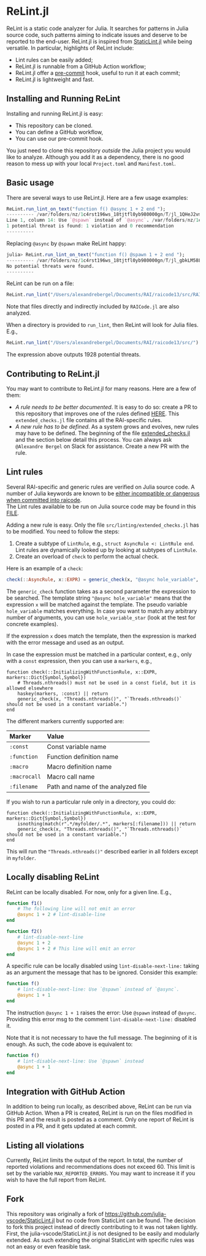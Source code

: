 # ReLint.jl

ReLint is a static code analyzer for Julia. It searches for patterns in Julia source
code, such patterns aiming to indicate issues and deserve to be reported to the end-user.
ReLint.jl is inspired from [StaticLint.jl](https://github.com/julia-vscode/StaticLint.jl)
while being versatile. In particular, highlights of ReLint include:

- Lint rules can be easily added;
- ReLint.jl is runnable from a GitHub Action workflow;
- ReLint.jl offer a [pre-commit](https://pre-commit.com/) hook, useful to run it at each commit;
- ReLint.jl is lightweight and fast.

## Installing and Running ReLint

Installing and running ReLint.jl is easy:

  - This repository can be cloned.
  - You can define a GitHub workflow,
  - You can use our pre-commit hook.


You just need to clone this repository _outside_ the Julia project you would like to analyze. Although you add it as a dependency, there is no good reason to mess up with your local `Project.toml` and `Manifest.toml`.

## Basic usage

There are several ways to use ReLint.jl. Here are a few usage examples:

```Julia
ReLint.run_lint_on_text("function f() @async 1 + 2 end ");
---------- /var/folders/nz/1c4rst196ws_18tjtfl0yb980000gn/T/jl_1QHeJ2vm1U.jl
Line 1, column 14: Use `@spawn` instead of `@async`. /var/folders/nz/1c4rst196ws_18tjtfl0yb980000gn/T/jl_1QHeJ2vm1U.jl
1 potential threat is found: 1 violation and 0 recommendation
----------
```

Replacing `@async` by `@spawn` make ReLint happy:

```Julia
julia> ReLint.run_lint_on_text("function f() @spawn 1 + 2 end ");
---------- /var/folders/nz/1c4rst196ws_18tjtfl0yb980000gn/T/jl_gbkLM58LEL.jl
No potential threats were found.
----------
```

ReLint can be run on a file:

```Julia
ReLint.run_lint("/Users/alexandrebergel/Documents/RAI/raicode13/src/RAICode.jl")
```

Note that files directly and indirectly included by `RAICode.jl` are also analyzed.

When a directory is provided to `run_lint`, then ReLint will look for Julia files. E.g.,

```Julia
ReLint.run_lint("/Users/alexandrebergel/Documents/RAI/raicode13/src/")
```

The expression above outputs 1928 potential threats.

## Contributing to ReLint.jl

You may want to contribute to ReLint.jl for many reasons. Here are a few of them:

- _A rule needs to be better documented_. It is easy to do so: create a PR to this repository that improves one of the rules defined [HERE]([https://github.com/RelationalAI-oss/ReLint.jl/blob/main/src/linting/extended_checks.jl]). This `extended_checks.jl` file contains all the RAI-specific rules.
- _A new rule has to be defined_. As a system grows and evolves, new rules may have to be defined. The beginning of the file [extended_checks.jl](https://github.com/RelationalAI-oss/ReLint.jl/blob/main/src/linting/extended_checks.jl) and the section below detail this process. You can always ask `@Alexandre Bergel` on Slack for assistance. Create a new PR with the rule.

## Lint rules

Several RAI-specific and generic rules are verified on Julia source code.
A number of Julia keywords are known to be [either incompatible or dangerous when committed into raicode](https://relationalai.atlassian.net/browse/RAI-5839). \
The Lint rules available to be run on Julia source code may be found in this [FILE](https://github.com/RelationalAI-oss/ReLint.jl/blob/main/src/linting/extended_checks.jl).

Adding a new rule is easy. Only the file `src/linting/extended_checks.jl` has to be modified. You need to follow the steps:
1. Create a subtype of `LintRule`, e.g., `struct AsyncRule <: LintRule end`. Lint rules are dynamically looked up by looking at subtypes of `LintRule`.
2. Create an overload of `check` to perform the actual check.

Here is an example of a `check`:

```Julia
check(::AsyncRule, x::EXPR) = generic_check(x, "@async hole_variable", "Use `@spawn` instead of `@async`.")
```

The `generic_check` function takes as a second parameter the expression to be searched. The template string `"@async hole_variable"` means that the expression `x` will be matched against the template. The pseudo variable `hole_variable` matches everything. In case you want to match any arbitrary number of arguments, you can use `hole_variable_star` (look at the test for concrete examples).

If the expression `x` does match the template, then the expression is marked with the error message and used as an output.

In case the expression must be matched in a particular context, e.g., only with a `const` expression, then you can use a `markers`, e.g.,
```
function check(::InitializingWithFunctionRule, x::EXPR, markers::Dict{Symbol,Symbol})
    # Threads.nthreads() must not be used in a const field, but it is allowed elsewhere
    haskey(markers, :const) || return
    generic_check(x, "Threads.nthreads()", "`Threads.nthreads()` should not be used in a constant variable.")
end
```

The different markers currently supported are:

| Marker  | Value  |
|:------------- |:---------------|
| `:const`        | Const variable name  |
| `:function`         | Function definition name          |
| `:macro`         | Macro definition name          |
| `:macrocall`         | Macro call name          |
| `:filename`         | Path and name of the analyzed file          |

If you wish to run a particular rule only in a directory, you could do:

```
function check(::InitializingWithFunctionRule, x::EXPR, markers::Dict{Symbol,Symbol})
    isnothing(match(r".*/myfolder/.*", markers[:filename])) || return
    generic_check(x, "Threads.nthreads()", "`Threads.nthreads()` should not be used in a constant variable.")
end
```

This will run the `"Threads.nthreads()"` described earlier in all folders except in `myfolder`.

## Locally disabling ReLint

ReLint can be locally disabled. For now, only for a given line. E.g.,

```Julia
function f1()
    # The following line will not emit an error
    @async 1 + 2 # lint-disable-line
end

function f2()
    # lint-disable-next-line
    @async 1 + 2
    @async 1 + 2 # This line will emit an error
end
```

A specific rule can be locally disabled using `lint-disable-next-line:` taking as an argument
the message that has to be ignored. Consider this example:

```Julia
function f()
    # lint-disable-next-line: Use `@spawn` instead of `@async`.
    @async 1 + 1
end
```

The instruction `@async 1 + 1` raises the error: Use `@spawn` instead of `@async`.
Providing this error msg to the comment `lint-disable-next-line:` disabled it.

Note that it is not necessary to have the full message. The beginning of it is enough. As
such, the code above is equivalent to:

```Julia
function f()
    # lint-disable-next-line: Use `@spawn` instead
    @async 1 + 1
end
```

## Integration with GitHub Action

In addition to being run locally, as described above, ReLint can be run via GitHub
Action. When a PR is created, ReLint is run on the files modified in this PR and the
result is posted as a comment.
Only one report of ReLint is posted in a PR, and it gets updated at each commit.

## Listing all violations

Currently, ReLint limits the output of the report. In total, the number of reported
violations and recommendations does not exceed 60. This limit is set by the variable
`MAX_REPORTED_ERRORS`. You may want to increase it if you wish to have the full report
from ReLint.

## Fork

This repository was originally a fork of https://github.com/julia-vscode/StaticLint.jl but no code from StaticLint can be found. The decision to
fork this project instead of directly contributing to it was not taken lightly. First, the
julia-vscode/StaticLint.jl is not designed to be easily and modularly extended. As such
extending the original StaticLint with specific rules was not an easy or even feasible
task.
